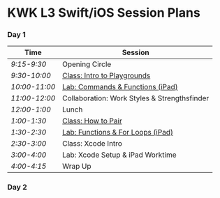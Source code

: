 # KWK L3 Swift/iOS Session Plans

### Day 1

|Time|Session|
|---|---|
|*9:15-9:30*  | Opening Circle|
|*9:30-10:00* | [Class: Intro to Playgrounds](playgrounds/intro_to_playgrounds.markdown)|
|*10:00-11:00*| [Lab: Commands & Functions (iPad)]((playgrounds/commands_and_functions.markdown))|
|*11:00-12:00*| Collaboration: Work Styles & Strengthsfinder|
|*12:00-1:00* | Lunch|
|*1:00-1:30*  | [Class: How to Pair](playgrounds/how_to_pair.markdown)|
|*1:30-2:30*  | [Lab: Functions & For Loops (iPad)](playgrounds/functions_and_for_loops.markdown)|
|*2:30-3:00*  | Class: Xcode Intro|
|*3:00-4:00*  | Lab: Xcode Setup & iPad Worktime|
|*4:00-4:15*  | Wrap Up|

### Day 2
